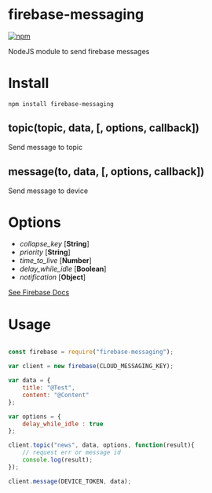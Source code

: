# firebase-messaging
[![npm](https://img.shields.io/npm/v/firebase-messaging.svg)](https://www.npmjs.com/package/firebase-messaging)

NodeJS module to send firebase messages

# Install
`npm install firebase-messaging`

## topic(topic, data, [, options, callback])
Send message to topic

## message(to, data, [, options, callback])
Send message to device
 
# Options
- *collapse_key* [**String**]
- *priority* [**String**]
- *time_to_live* [**Number**]
- *delay_while_idle* [**Boolean**]
- *notification* [**Object**]

[See Firebase Docs](https://firebase.google.com/docs/cloud-messaging/http-server-ref)

# Usage

```javascript

const firebase = require("firebase-messaging");

var client = new firebase(CLOUD_MESSAGING_KEY);

var data = {
    title: "@Test",
    content: "@Content"
};

var options = {
	delay_while_idle : true	
};

client.topic("news", data, options, function(result){
	// request err or message id
	console.log(result);	
});

client.message(DEVICE_TOKEN, data);

```
